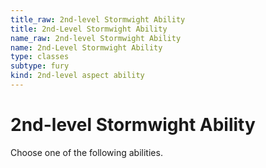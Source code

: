 ```yaml
---
title_raw: 2nd-level Stormwight Ability
title: 2nd-Level Stormwight Ability
name_raw: 2nd-level Stormwight Ability
name: 2nd-Level Stormwight Ability
type: classes
subtype: fury
kind: 2nd-level aspect ability
---
```


# 2nd-level Stormwight Ability

Choose one of the following abilities.
